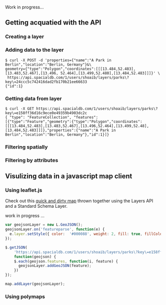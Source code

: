 Work in progress...

## Getting acquatied with the API

### Creating a layer

### Adding data to the layer

```console
$ curl -X POST -d 'properties={"name":"A Park in Berlin","location":"Berlin, Germany"}&\
geometry={"type":"Polygon","coordinates":[[[13.484,52.483],[13.483,52.467],[13.496, 52.464],[13.499,52.480],[13.484,52.483]]]}' \
 https://api.spacialdb.com/1/users/shoaib/layers/parks\?key\=24ccc5c742416dad2fb170b21ee66633
{"id":1}
```

### Getting data from layer

```console
$ curl -X GET https://api.spacialdb.com/1/users/shoaib/layers/parks\?key\=e158ff36d16c9ece0e49359b4903dc2c     
{ "type": "FeatureCollection", "features": [{"type":"Feature","geometry":{"type":"Polygon","coordinates":[[[13.484,52.483],[13.483,52.467],[13.496,52.464],[13.499,52.48],[13.484,52.483]]]},"properties":{"name":"A Park in Berlin","location":"Berlin, Germany"},"id":1}]}
```
### Filtering spatially

### Filtering by attributes

## Visulizing data in a javascript map client

### Using leaflet.js

Check out this [quick and dirty map](http://jsfiddle.net/sabman/n85Qr/12/) thrown together using the Layers API and a Standard Schema Layer.

work in progress ...

```javascript
var geojsonLayer = new L.GeoJSON();
geojsonLayer.on('featureparse', function(e) {
  e.layer.setStyle({ color:  '#000088', weight: 2, fill: true, fillColor: '#009933' });
});

$.getJSON(
    'https://api.spacialdb.com/1/users/shoaib/layers/parks\?key\=e158ff36d16c9ece0e49359b4903dc2c&callback=?',
    function(geojson) {
    $.each(geojson.features, function(i, feature) {
      geojsonLayer.addGeoJSON(feature);
    })
});

map.addLayer(geojsonLayer);
```

### Using polymaps
